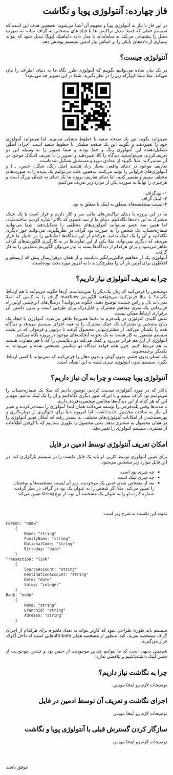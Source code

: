 <div dir="rtl" align='justify'>

# فاز چهارده: آنتولوژی پویا و نگاشت

در این فاز با نیاز به آنتولوژی پویا و مفهوم آن آشنا می‌شوید، همچنین هدف این است که سیستم فعلی که فقط تبدیل تراکنش ها با فیلد های مشخص به گراف ساده به صورت دمبل را پشتیبانی می‌کند به سامانه‌ای با مدل داده داینامیک (پویا) تبدیل شود که بتواند بسیاری از داده‌های بانکی را بر اساس نیاز ادمین سیستم پوشش دهد.

## آنتولوژی چیست؟
در یک بیان ساده می‌توانیم بگوییم که آنتولوژی طرز نگاه ما به دنیای اطراف را بیان می‌کند. مثلا شما کیوآرکد زیر را در نظر بگیرید. شما در این تصویر چه می‌بینید؟

<p align="center" style="text-align:center;"><img src="qrcode.png" alt="Logo" width="150" height="150" align="cneter"></p>

می‌توانید بگویید من یک صفحه سفید با خطوط مشکی می‌بینم. اما می‌توانید آنتولوژی خود را تغییردهید و بگویید این یک صفحه مشکی با خطوط سفید است. اجزای اصلی تشکیل‌دهنده این آنتولوژی رنگ و خط بودند و شما تصویر را به وسیله این دو تعریف‌کردید. می‌توانستید دیدگاه را کلا تغییردهید و تصویر را با تعریف اشکال موجود در آن تفسیرکنید. مثلا بگویید از تعدادی مربع و مستطیل تشکیل شده‌است.
<br>
تعاریف موجود در دنیای واقعی بسیار زیاد هستند (مثل رنگ، شکل، جنس، ...) و آنتولوژی‌های فراوانی را تولید می‌کنند. به‌همین علت می‌توانیم یک پدیده را به صورت‌های مختلف ببینیم و تفسیر کنیم.
 اما دنیای تعاریف پروژه ما یک دنیای نه‌ چندان‌ بزرگ است و هرچیزی را نهایتا به صورت یکی از موارد زیر تعریف می‌کنیم.
 <br><br>
 ۱- نودگراف
 <br>
 ۲- لینک گراف
 <br>
 ۳-لیست مشخصه‌های متعلق به لینک یا متعلق به نود

 ما در این پروژه با دیتای تراکنش‌های مالی سر و کار داریم و قرار است با یک عینک مشترک به این داده‌ها نگاه‌کنیم. دنیای ما از سه عضوی که بالاتر اشاره کردیم ساخته‌شده، اما همین سه عضو می‌توانند آنتولوژی‌های مختلفی را تشکیل‌دهند. شما می‌توانید شماره‌حساب یک شخص را به صورت نود گراف در نظربگیرید. می‌توانید جور دیگری نگاه‌‌کنید و آن را یک لینک بدانید. هرکدام از این دیدگاه‌ها امکاناتی را در اختیار ما قرار می‌دهد که دیگری نمی‌تواند. مثلا یکی از این تفاوت‌ها در به کارگیری الگوریتم‌های گراف ظاهر می‌شود و برای هرکدام از دیدگاه‌ها بسته به نیاز می‌توان الگوریتم متفاوتی را به کار گرفت.
 <br>
آنتولوژی یک از مفاهیم چالش‌برانگیز دنیاست و از همان دوهزارسال پیش که ارسطو و افلاطون برای اولین بار آن را مطرح‌کردند تا به امروز مورد بحث بوده‌است.

## چرا به تعریف آنتولوژی نیاز داریم؟
دوشخص را فرض‌کنید که زبان یک‌دیگر را نمی‌شناسند. آن‌ها چگونه می‌توانند با هم ارتباط بگیرند؟ یا مثلا فرض‌کنید می‌خواهید الگوریتم maxflow گراف را به کسی که اصلا نمی‌داند یال و راس چیست توضیح دهید. چگونه می‌توانید؟ درمثال‌های این‌چنینی اولین‌راه قراردادن یک سری مفاهیم مشترک و قابل‌درک برای طرفین است و بدون داشتن آن برقراری ارتباط ممکن نیست.
<br>
نقش کلیدی آنتولوژی در پلت‌فرم ما دقیقا همین‌جا ظاهر می‌شود. آنتولوژی با ایجاد یک زبان مشخص و مشترک، یک عینک مشترک را به همه اجزای سیستم می‌دهد و دیدگاه همه را یکسان می‌کند. از مشتری‌نهایی محصول گرفته تا دولوپر و فرمولی که در پشت سیستم مشغول به کار هست به یک نحو به آبجکت‌های موجود در پروژه نگاه می‌کنند.
<br>
آنتولوژی از این هم فراتر می‌رود و کمک می‌کند دو دیتابیسی  را که با هم متفاوت هستند به هم مرتبط کنیم. چون همه‌ قواعد دیدگاه دو دیتابیس مشخص شده‌ و می‌توانند به یکدیگر ترجمه‌شوند.
<br>
یک انسان بدون چشم، بدون گوش و بدون دهان را فرض‌کنید که نمی‌تواند با کسی ارتباط بگیرد. سیستم بدون آنتولوژی چیزی شبیه به این انسان است.

## آنتولوژی پویا چیست و چرا به آن نیاز داریم؟
بالاتر که در مورد آنتولوژی صحبت کردیم، توضیح دادیم که مثلا یک‌‌ شماره‌حساب را می‌توانیم نود گراف ببینیم و یا این‌که طور دیگری نگاه‌کنیم و آن را یک لینک بدانیم. مهم‌تر این که هر کدام از این دیدگاه‌ها محاسن منحصربه‌فردی دارند.
<br>
تا مدت‌ها وقتی پلت‌فرمی را توسعه می‌دادند همان ابتدا آنتولوژی را ست‌می‌‌کردند و تغییر آن نیاز به ساخت محصول جدیدداشت. اما امروزه دنیا برای جلوگیری از دوباره‌کاری و بهره‌مندشدن از امکانات آنتولوژی‌های مختلف، به سمتی رفته که امکان تغییر آنتولوژی را در همان محصول به مشتری بدهد. یعنی محصول را طوری بسازیم که با گرفتن اطلاعات از مشتری، سیستم آنتولوژی را تغییر دهد.

## امکان تعریف آنتولوژی توسط ادمین در فایل
برای تعیین آنتولوژی توسط کاربر، او باید یک فایل تکست را در سیستم بارگزاری کند. در این فایل موارد زیر مشخص می‌شود.
<br>
*  چه چیزی نود است
* چه چیزی لینک است
*  بعد از مشخص شدن جنس یک موجودیت، زیر آن لیست مشخصه‌ها و نوعشان را تعیین می‌کند. مثلا اگر شخص را به عنوان یک نود در گراف در نظر گرفت، شماره کارت او را به عنوان یک مشخصه آن نود، از نوع string تعیین می‌کند.
<br>

نمونه این تکست به شرح زیر است:

 <div dir='ltr'>
    
    Person: "node"
        {
            Name: "string"
            FamilyName: "string"
            NationalCode: "string"
            Birthday: "date"
        }
    Transaction: "link" 
        {
            SourceAccount: "string"
            DestinationAccount: "string"
            Date: "date"
            Value: "integer"
        }
    ‌Bank: "node"
        {
            Name: "string"
            BranchId: "string"
            Adresss: "string"
        }    
</div>      

سیستم باید طوری طراحی شود که کاربر بتواند به تعداد دلخواه برای هرکدام از اجزای گراف مشخصه تعریف کند. منظور از مشخصه همان attributeهایی است که داخل آکولاد قرار می‌گیرند.

هم‌چنین بدیهی است که ما بتوانیم چندین موجودیت از جنس نود و چندین موجودیت از جنس لینک داشته‌باشیم و تناقضی ندارد.

## چرا به نگاشت نیاز داریم؟
توضیحات لازم رو اینجا بنویس

## اجزای نگاشت و تعریف آن توسط ادمین در فایل
توضیحات لازم رو اینجا بنویس

## سازگار کردن گسترش قبلی با آنتولوژی پویا و نگاشت 
توضیحات لازم رو اینجا بنویس

<br></br>
</div>

موفق باشید



